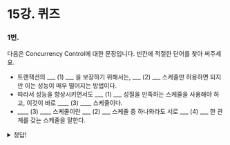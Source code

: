 # 15강. 퀴즈
### 1번.

다음은 Concurrency Control에 대한 문장입니다. 빈칸에 적절한 단어를 찾아 써주세요.

- 트랜잭션의 ___ (1) ___ 을 보장하기 위해서는, ___ (2) ___ 스케줄만 허용하면 되지만 이는 성능이 매우 떨어지는 방법이다.
- 따라서 성능을 향상시키면서도 ___ (1) ___ 성질을 만족하는 스케줄을 사용해야 하고, 이것이 바로 ____ (3) ____  스케줄이다.
- ____ (3) ____ 스케줄이란 ___ (2) ___ 스케줄 중 하나와라도 서로 ___ (4) ___ 한 관계를 갖는 스케줄을 말한다.

  
<details>
<summary>
  정답!
</summary>


    
    (1) Isolation
    
    (2) serial
    
    (3) conflict serializable
    
    (4) conflict equivalent

</details>

